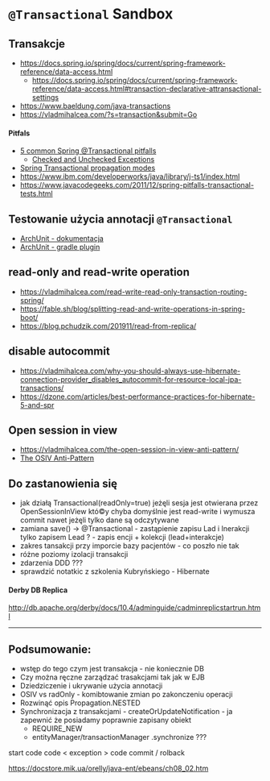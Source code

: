 # `@Transactional` Sandbox

## Transakcje
  * https://docs.spring.io/spring/docs/current/spring-framework-reference/data-access.html
    * https://docs.spring.io/spring/docs/current/spring-framework-reference/data-access.html#transaction-declarative-attransactional-settings
  * https://www.baeldung.com/java-transactions
  * https://vladmihalcea.com/?s=transaction&submit=Go
#### Pitfals  
  * [5 common Spring @Transactional pitfalls](https://codete.com/blog/5-common-spring-transactional-pitfalls/)
    * [Checked and Unchecked Exceptions](https://www.codejava.net/java-core/exception/java-checked-and-unchecked-exceptions)
  * [Spring Transactional propagation modes](https://codete.com/blog/spring-transaction-propagation-modes/)
  * https://www.ibm.com/developerworks/java/library/j-ts1/index.html
  * https://www.javacodegeeks.com/2011/12/spring-pitfalls-transactional-tests.html

## Testowanie użycia annotacji `@Transactional` 
  * [ArchUnit - dokumentacja](https://www.archunit.org/getting-started)
  * [ArchUnit - gradle plugin](https://github.com/societe-generale/arch-unit-gradle-plugin)


## read-only and read-write operation
  * https://vladmihalcea.com/read-write-read-only-transaction-routing-spring/
  * https://fable.sh/blog/splitting-read-and-write-operations-in-spring-boot/
  * https://blog.pchudzik.com/201911/read-from-replica/
## disable autocommit
  * https://vladmihalcea.com/why-you-should-always-use-hibernate-connection-provider_disables_autocommit-for-resource-local-jpa-transactions/
  * https://dzone.com/articles/best-performance-practices-for-hibernate-5-and-spr
## Open session in view
  * https://vladmihalcea.com/the-open-session-in-view-anti-pattern/
  * [The OSIV Anti-Pattern](https://stackoverflow.com/questions/30549489/what-is-this-spring-jpa-open-in-view-true-property-in-spring-boot/48222934#48222934)

## Do zastanowienia się
* jak działą Transactional(readOnly=true) jeżęli sesja jest otwierana przez OpenSessionInView któ©y chyba domyślnie jest read-write i wymusza commit nawet jeżęli tylko dane są odczytywane
* zamiana save() -> @Transactional - zastąpienie zapisu Lad i Inerakcji tylko zapisem Lead ? -  zapis encji + kolekcji (lead+interakcje)
* zakres tansakcji przy imporcie bazy pacjentów - co poszło nie tak
* różne poziomy izolacji transakcji
* zdarzenia DDD ???
* sprawdzić notatkic z szkolenia Kubryńskiego - Hibernate

#### Derby DB Replica
http://db.apache.org/derby/docs/10.4/adminguide/cadminreplicstartrun.html

---
## Podsumowanie:
 - wstęp do tego czym jest transakcja - nie koniecznie DB
 - Czy można ręczne zarządzać trasakcjami tak jak w EJB
 - Dziedziczenie i ukrywanie użycia annotacji
 - OSIV vs radOnly - komibtowanie zmian po zakonczeniu operacji
 - Rozwinąć opis Propagation.NESTED
 - Synchronizacja z transakcjami - createOrUpdateNotification - ja zapewnić że posiadamy poprawnie zapisany obiekt
    - REQUIRE_NEW
    - entityManager/transactionManager .synchronize ???


start
  code
  code
  < exception > 
  code 
commit / rolback



https://docstore.mik.ua/orelly/java-ent/ebeans/ch08_02.htm
